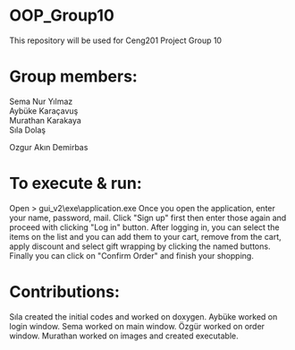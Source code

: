 # OOP_Group10
This repository will be used for Ceng201 Project Group 10
# Group members:
Sema Nur Yılmaz   
Aybüke Karaçavuş  
Murathan Karakaya  
Sıla Dolaş

Ozgur Akın Demirbas

# To execute & run:
Open > gui_v2\exe\application.exe
Once you open the application, enter your name, password, mail. Click "Sign up" first then enter those again and proceed with clicking "Log in" button. 
After logging in, you can select the items on the list and you can add them to your cart, remove from the cart, apply discount and select gift wrapping by clicking the named buttons.
Finally you can click on "Confirm Order" and finish your shopping.

# Contributions:
Sıla created the initial codes and worked on doxygen.
Aybüke worked on login window.
Sema worked on main window.
Özgür worked on order window.
Murathan worked on images and created executable.
